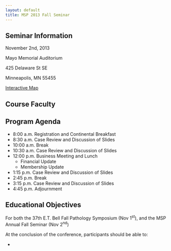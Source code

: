 ```yaml
---
layout: default
title: MSP 2013 Fall Seminar
---
```

## Seminar Information
November 2nd, 2013

Mayo Memorial Auditorium

425 Delaware St SE

Minneapolis, MN 55455

[<i class="icon-globe"></i> Interactive Map](http://campusmaps.umn.edu/tc/map.php?building=074)

## Course Faculty

## Program Agenda
- 8:00 a.m. Registration and Continental Breakfast
- 8:30 a.m. Case Review and Discussion of Slides
- 10:00 a.m. Break
- 10:30 a.m. Case Review and Discussion of Slides
- 12:00 p.m. Business Meeting and Lunch
  - Financial Update
  - Membership Update
- 1:15 p.m. Case Review and Discussion of Slides
- 2:45 p.m. Break
- 3:15 p.m. Case Review and Discussion of Slides
- 4:45 p.m. Adjournment

## Educational Objectives
For both the 37th E.T. Bell Fall Pathology Symposium (Nov 1<sup>st</sup>), and the MSP Annual Fall Seminar (Nov 2<sup>nd</sup>)

At the conclusion of the conference, participants should be able to:

- 